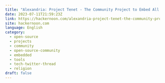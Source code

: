 ```yaml
---
title: "Alexandria: Project Tenet - The Community Project to Embed All Human Belief"
date: 2023-07-11T21:59:23Z
link: https://hackernoon.com/alexandria-project-tenet-the-community-project-to-embed-all-human-belief?source=rss&utm_medium=RSS&utm_source=news.12bit.vn
site: hackernoon.com
language: English
category:
  - open-source
  - projects
  - community
  - open-source-community
  - embedded
  - tools
  - tech-twitter-thread
  - religion
draft: false
---
```

